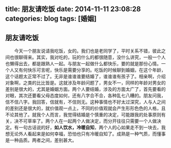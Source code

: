 title: 朋友请吃饭
date: 2014-11-11 23:08:28
categories: blog
tags: [婚姻]
---

## 朋友请吃饭

　　今天一个朋友说请我吃饭，女的。我们也是老同学了，平时关系不错，彼此之间也很聊得来。其实，我对吃的，玩的什么的都很随意，没什么讲究，一般一个人也懒得出去，都是跟熟人一起。与朋友一起做什么都快乐，要的就是那份心情。一个人又有何快乐可言呢，快乐是需要分享的。吃饭的时候聊到婚姻，在这个年龄，这个话题太正常不过了。无非是谁谁谁要结婚了，谁谁谁有孩子了。相亲啊，介绍对象啊，之类的比比皆是。这就涉及年龄问题了，男女不一，同样的年龄对男女的差别是很大的，尤其是婚姻方面。两个人要结婚，涉及的方面太广了，首先要看的对眼，其次还要看父母态度如何，还有八字合不合，各种乱七八糟的。朋友问我，信不信八字。我回答，信就有，不信则无。这种事情也不好太过深究，人与人之间的差别还是很大的，就价值观一点上，不同的价值观就会产生形形色色的人格，且不论其他了。就我个人而言，我觉得结婚是个慎重的决定，可能跟我的处事原则有关，决不可草率了。两个人在一起两个人做决定，而分开往往只需要一个人做决定。有一句古话说的好，**如人饮水，冷暖自知**，两个人的心如果走不到一块去，我想无论外人看起来是如何幸福，恐怕也只有冷暖自知了。成熟是一种气质，而懂事是一种品质。两者之间，差别甚大。
